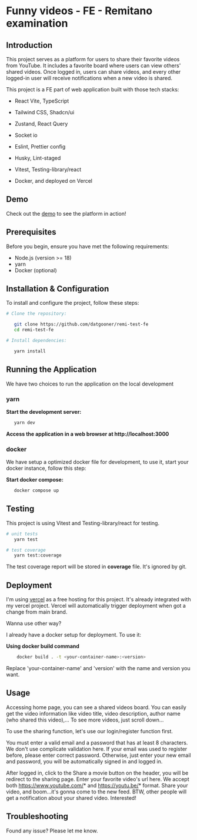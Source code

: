 # Funny videos - FE - Remitano examination 

## Introduction

This project serves as a platform for users to share their favorite videos from YouTube. It includes a favorite board where users can view others' shared videos. Once logged in, users can share videos, and every other logged-in user will receive notifications when a new video is shared.

This project is a FE part of web application built with those tech stacks:
- React Vite, TypeScript
- Tailwind CSS, Shadcn/ui
- Zustand, React Query
- Socket io

- Eslint, Prettier config
- Husky, Lint-staged

- Vitest, Testing-library/react
- Docker, and deployed on Vercel

## Demo

Check out the [demo](https://remi-funny-videos.vercel.app/) to see the platform in action!

## Prerequisites

Before you begin, ensure you have met the following requirements:

- Node.js (version >= 18)
- yarn
- Docker (optional)

## Installation & Configuration

To install and configure the project, follow these steps:

```bash
# Clone the repository:

   git clone https://github.com/datgooner/remi-test-fe
   cd remi-test-fe

# Install dependencies:

   yarn install
```

## Running the Application

We have two choices to run the application on the local development

### yarn

**Start the development server:**

```bash
   yarn dev
```
**Access the application in a web browser at http://localhost:3000**

### docker

We have setup a optimized docker file for development, to use it, start your docker instance, follow this step:

**Start docker compose:**

```bash
   docker compose up
```

## Testing

This project is using Vitest and Testing-library/react for testing.

```bash
# unit tests
   yarn test

# test coverage
   yarn test:coverage
```

The test coverage report will be stored in __coverage__ file. It's ignored by git.

## Deployment

I'm using [vercel](https://vercel.com/) as a free hosting for this project. It's already integrated with my vercel project. Vercel will automatically trigger deployment when got a change from main brand.

Wanna use other way?

I already have a docker setup for deployment. To use it:

**Using docker build command**

```bash
    docker build . -t <your-container-name>:<version>
```

Replace 'your-container-name' and 'version' with the name and version you want.

## Usage

Accessing home page, you can see a shared videos board. 
You can easily get the video information like video title, video description, author name (who shared this video),...
To see more videos, just scroll down...

To use the sharing function, let's use our login/register function first. 

You must enter a valid email and a password that has at least 8 characters. We don't use complicate validation here.
If your email was used to register before, please enter correct password. Otherwise, just enter your new email and password, you will be automatically signed in and logged in. 

After logged in, click to the Share a movie button on the header, you will be redirect to the sharing page. Enter your favorite video's url here. We accept both https://www.youtube.com/* and https://youtu.be/* format. Share your video, and boom...it's gonna come to the new feed. BTW, other people will get a notification about your shared video. Interested!

## Troubleshooting

Found any issue? Please let me know.